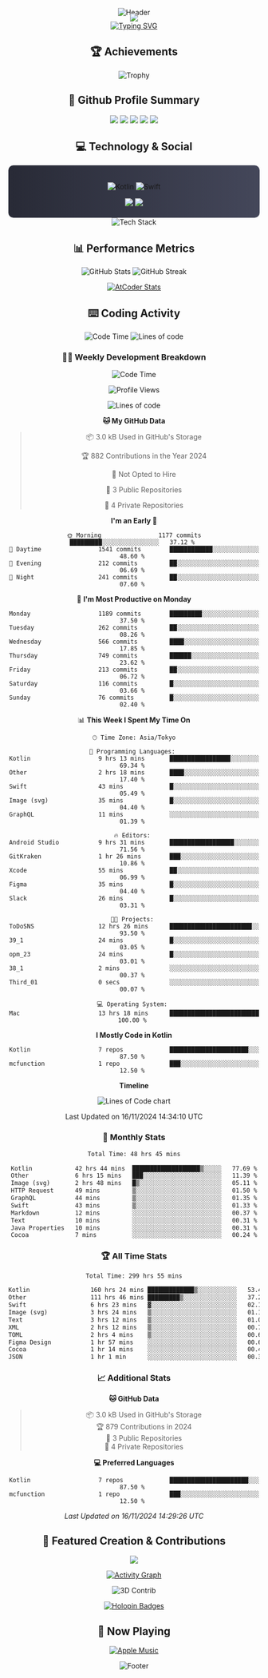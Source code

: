 <div align="center">
  
![Header](https://capsule-render.vercel.app/api?type=waving&color=gradient&customColorList=12&height=300&section=header&text=Welcome%20to%20Batapii's%20Universe&fontSize=50&animation=fadeIn&fontAlignY=40&desc=Android%20Developer%20|%20Kotlin%20LOVE%20)

<div style="margin-top: -20px;">
  <img src="https://readme-typing-svg.herokuapp.com/?lines=Crafting+Android+Experiences;Building+Tomorrow's+Apps+Today;Always+Learning,+Always+Growing&font=Fira%20Code&center=true&width=440&height=45&color=f75c7e&vCenter=true&size=22&pause=1000">
</div>

<a href="https://git.io/typing-svg">
  <img src="https://readme-typing-svg.demolab.com?font=Fira+Code&weight=600&size=28&duration=4000&pause=1000&center=true&vCenter=true&width=800&lines=Hey+there!+I'm+Batapii+%F0%9F%91%8B;Android+Developer+from+Japan+%F0%9F%87%AF%F0%9F%87%B5" alt="Typing SVG" />
</a>

## 🏆 Achievements

![Trophy](https://github-profile-trophy.vercel.app/?username=batapii&theme=onestar&no-frame=true&no-bg=true&column=8&rank=SSS,SS,S,AAA,AA,A,B,C&margin-w=10&margin-h=10)

## 🎯 Github Profile Summary

<div align="center">
  <img src="http://github-profile-summary-cards.vercel.app/api/cards/profile-details?username=batapii&theme=radical" />
  <img src="http://github-profile-summary-cards.vercel.app/api/cards/repos-per-language?username=batapii&theme=radical" />
  <img src="http://github-profile-summary-cards.vercel.app/api/cards/most-commit-language?username=batapii&theme=radical" />
  <img src="http://github-profile-summary-cards.vercel.app/api/cards/stats?username=batapii&theme=radical" />
  <img src="http://github-profile-summary-cards.vercel.app/api/cards/productive-time?username=batapii&theme=radical" />
</div>

## 💻 Technology & Social

<div align="center" style="background: linear-gradient(to right, #282A36, #44475A); padding: 20px; border-radius: 10px;">

![Kotlin](https://img.shields.io/badge/Kotlin-98.3%25-0095D5?style=for-the-badge&logo=kotlin&logoColor=white&labelColor=282A36)
![Swift](https://img.shields.io/badge/Swift-1.7%25-FA7343?style=for-the-badge&logo=swift&logoColor=white&labelColor=282A36)

<div style="margin-top: 15px">
<a href="https://github.com/batapii"><img src="https://img.shields.io/github/followers/batapii?style=for-the-badge&logo=github&label=Follow&color=ff6e96&labelColor=282A36"/></a>
<a href="https://twitter.com/batapii3939"><img src="https://img.shields.io/twitter/follow/batapii?style=for-the-badge&logo=twitter&color=1DA1F2&labelColor=282A36&label=Follow"/></a>
</div>

</div>

<div align="center">
<img src="https://github-readme-tech-stack.vercel.app/api/cards?title=Tech+Stack&align=center&titleAlign=center&fontSize=20&lineHeight=10&lineCount=4&theme=github_dark&width=800&bg=%230D1117&badge=%23161B22&border=%2321262D&titleColor=%2358A6FF&line1=kotlin%2Ckotlin%2C0095D5%3Bandroid%2Candroid%2C00ff00%3Bjetpackcompose%2Cjetpack%2C4285F4%3B&line2=swift%2Cswift%2CFA7343%3Bfirebase%2Cfirebase%2CFFCA28%3Bgithub%2Cgithub%2C181717%3B&line3=typescript%2Ctypescript%2C3178C6%3Bgraphql%2Cgraphql%2CE10098%3Bsupabase%2Csupabase%2C3FCF8E%3B&line4=gradle%2Cgradle%2C02303A%3Bgitkraken%2Cgitkraken%2C179287%3Bpostman%2Cpostman%2CFF6C37%3B" alt="Tech Stack" />
</div>

## 📊 Performance Metrics

<div align="center">

![GitHub Stats](https://github-readme-stats.vercel.app/api?username=batapii&show_icons=true&theme=radical&hide_border=true&bg_color=0D1117)
![GitHub Streak](https://github-readme-streak-stats.herokuapp.com/?user=batapii&theme=radical&hide_border=true&background=0D1117)

[![AtCoder Stats](https://atcoder-readme-stats.vercel.app/stats/batapii3939?theme=dark&show_history=5&width=495)](https://github.com/iwbc-mzk/atcoder-readme-stats)

</div>


## ⌨️ Coding Activity

![Code Time](http://img.shields.io/badge/Code%20Time-299%20hrs%2055%20mins-blue)
![Lines of code](https://img.shields.io/badge/From%20Hello%20World%20I%27ve%20Written-253.2%20thousand%20lines%20of%20code-blue)

### 👨‍💻 Weekly Development Breakdown
<!--START_SECTION:waka-->
![Code Time](http://img.shields.io/badge/Code%20Time-299%20hrs%2055%20mins-blue)

![Profile Views](http://img.shields.io/badge/Profile%20Views-3-blue)

![Lines of code](https://img.shields.io/badge/From%20Hello%20World%20I%27ve%20Written-253.2%20thousand%20lines%20of%20code-blue)

**🐱 My GitHub Data** 

> 📦 3.0 kB Used in GitHub's Storage 
 > 
> 🏆 882 Contributions in the Year 2024
 > 
> 🚫 Not Opted to Hire
 > 
> 📜 3 Public Repositories 
 > 
> 🔑 4 Private Repositories 
 > 
**I'm an Early 🐤** 

```text
🌞 Morning                1177 commits        █████████░░░░░░░░░░░░░░░░   37.12 % 
🌆 Daytime                1541 commits        ████████████░░░░░░░░░░░░░   48.60 % 
🌃 Evening                212 commits         ██░░░░░░░░░░░░░░░░░░░░░░░   06.69 % 
🌙 Night                  241 commits         ██░░░░░░░░░░░░░░░░░░░░░░░   07.60 % 
```
📅 **I'm Most Productive on Monday** 

```text
Monday                   1189 commits        █████████░░░░░░░░░░░░░░░░   37.50 % 
Tuesday                  262 commits         ██░░░░░░░░░░░░░░░░░░░░░░░   08.26 % 
Wednesday                566 commits         ████░░░░░░░░░░░░░░░░░░░░░   17.85 % 
Thursday                 749 commits         ██████░░░░░░░░░░░░░░░░░░░   23.62 % 
Friday                   213 commits         ██░░░░░░░░░░░░░░░░░░░░░░░   06.72 % 
Saturday                 116 commits         █░░░░░░░░░░░░░░░░░░░░░░░░   03.66 % 
Sunday                   76 commits          █░░░░░░░░░░░░░░░░░░░░░░░░   02.40 % 
```


📊 **This Week I Spent My Time On** 

```text
🕑︎ Time Zone: Asia/Tokyo

💬 Programming Languages: 
Kotlin                   9 hrs 13 mins       █████████████████░░░░░░░░   69.34 % 
Other                    2 hrs 18 mins       ████░░░░░░░░░░░░░░░░░░░░░   17.40 % 
Swift                    43 mins             █░░░░░░░░░░░░░░░░░░░░░░░░   05.49 % 
Image (svg)              35 mins             █░░░░░░░░░░░░░░░░░░░░░░░░   04.40 % 
GraphQL                  11 mins             ░░░░░░░░░░░░░░░░░░░░░░░░░   01.39 % 

🔥 Editors: 
Android Studio           9 hrs 31 mins       ██████████████████░░░░░░░   71.56 % 
GitKraken                1 hr 26 mins        ███░░░░░░░░░░░░░░░░░░░░░░   10.86 % 
Xcode                    55 mins             ██░░░░░░░░░░░░░░░░░░░░░░░   06.99 % 
Figma                    35 mins             █░░░░░░░░░░░░░░░░░░░░░░░░   04.40 % 
Slack                    26 mins             █░░░░░░░░░░░░░░░░░░░░░░░░   03.31 % 

🐱‍💻 Projects: 
ToDoSNS                  12 hrs 26 mins      ███████████████████████░░   93.50 % 
39_1                     24 mins             █░░░░░░░░░░░░░░░░░░░░░░░░   03.05 % 
opm_23                   24 mins             █░░░░░░░░░░░░░░░░░░░░░░░░   03.01 % 
38_1                     2 mins              ░░░░░░░░░░░░░░░░░░░░░░░░░   00.37 % 
Third_01                 0 secs              ░░░░░░░░░░░░░░░░░░░░░░░░░   00.07 % 

💻 Operating System: 
Mac                      13 hrs 18 mins      █████████████████████████   100.00 % 
```

**I Mostly Code in Kotlin** 

```text
Kotlin                   7 repos             ██████████████████████░░░   87.50 % 
mcfunction               1 repo              ███░░░░░░░░░░░░░░░░░░░░░░   12.50 % 
```



**Timeline**

![Lines of Code chart](https://raw.githubusercontent.com/batapii/batapii/main/assets/bar_graph.png)


 Last Updated on 16/11/2024 14:34:10 UTC
<!--END_SECTION:waka-->

### 📅 Monthly Stats
<!--START_SECTION:wakamonth-->

```txt
Total Time: 48 hrs 45 mins

Kotlin            42 hrs 44 mins  ███████████████████▒░░░░░   77.69 %
Other             6 hrs 15 mins   ███░░░░░░░░░░░░░░░░░░░░░░   11.39 %
Image (svg)       2 hrs 48 mins   █▒░░░░░░░░░░░░░░░░░░░░░░░   05.11 %
HTTP Request      49 mins         ▒░░░░░░░░░░░░░░░░░░░░░░░░   01.50 %
GraphQL           44 mins         ▒░░░░░░░░░░░░░░░░░░░░░░░░   01.35 %
Swift             43 mins         ▒░░░░░░░░░░░░░░░░░░░░░░░░   01.33 %
Markdown          12 mins         ░░░░░░░░░░░░░░░░░░░░░░░░░   00.37 %
Text              10 mins         ░░░░░░░░░░░░░░░░░░░░░░░░░   00.31 %
Java Properties   10 mins         ░░░░░░░░░░░░░░░░░░░░░░░░░   00.31 %
Cocoa             7 mins          ░░░░░░░░░░░░░░░░░░░░░░░░░   00.24 %
```

<!--END_SECTION:wakamonth-->

### 🏆 All Time Stats
<!--START_SECTION:wakaalltime-->

```txt
Total Time: 299 hrs 55 mins

Kotlin                 160 hrs 24 mins █████████████▒░░░░░░░░░░░   53.48 %
Other                  111 hrs 46 mins █████████▒░░░░░░░░░░░░░░░   37.27 %
Swift                  6 hrs 23 mins   ▓░░░░░░░░░░░░░░░░░░░░░░░░   02.13 %
Image (svg)            3 hrs 24 mins   ▒░░░░░░░░░░░░░░░░░░░░░░░░   01.14 %
Text                   3 hrs 12 mins   ▒░░░░░░░░░░░░░░░░░░░░░░░░   01.07 %
XML                    2 hrs 12 mins   ▒░░░░░░░░░░░░░░░░░░░░░░░░   00.73 %
TOML                   2 hrs 4 mins    ▒░░░░░░░░░░░░░░░░░░░░░░░░   00.69 %
Figma Design           1 hr 57 mins    ░░░░░░░░░░░░░░░░░░░░░░░░░   00.65 %
Cocoa                  1 hr 14 mins    ░░░░░░░░░░░░░░░░░░░░░░░░░   00.42 %
JSON                   1 hr 1 min      ░░░░░░░░░░░░░░░░░░░░░░░░░   00.34 %
```

<!--END_SECTION:wakaalltime-->

### 📈 Additional Stats

**🐱 GitHub Data** 
> 📦 3.0 kB Used in GitHub's Storage   
> 🏆 879 Contributions in 2024  
> 📜 3 Public Repositories  
> 🔑 4 Private Repositories  

**💻 Preferred Languages** 
```text
Kotlin                   7 repos             ██████████████████████░░░   87.50 % 
mcfunction               1 repo              ███░░░░░░░░░░░░░░░░░░░░░░   12.50 % 
```

_Last Updated on 16/11/2024 14:29:26 UTC_
## 🌟 Featured Creation & Contributions

<div align="center">
  <a href="https://github.com/batapii/ToDoSNS">
    <img src="https://github-readme-stats.vercel.app/api/pin/?username=batapii&repo=ToDoSNS&theme=radical&hide_border=true&bg_color=0D1117" />
  </a>

[![Activity Graph](https://github-readme-activity-graph.vercel.app/graph?username=batapii&custom_title=Contribution%20Graph&hide_border=true&theme=radical&bg_color=0D1117)](https://github.com/ashutosh00710/github-readme-activity-graph)

![3D Contrib](./profile-3d-contrib/profile-night-rainbow.svg)

[![Holopin Badges](https://holopin.me/batapii)](https://holopin.io/@batapii)

</div>

## 🎵 Now Playing

<div align="center">
  
[![Apple Music](https://music-profile.rayriffy.com/theme/dark.svg?uid=001005.6598667d2ffd4a10a4f429edd0ba24c4.1156)](https://github.com/rayriffy/apple-music-github-profile)

</div>

![Footer](https://capsule-render.vercel.app/api?type=waving&color=gradient&customColorList=12&height=100&section=footer)

</div>
